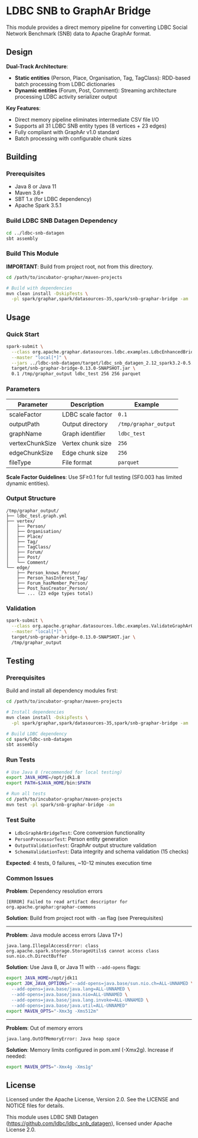 # LDBC SNB to GraphAr Bridge

<!--
Licensed to the Apache Software Foundation (ASF) under one
or more contributor license agreements.  See the NOTICE file
distributed with this work for additional information
regarding copyright ownership.  The ASF licenses this file
to you under the Apache License, Version 2.0 (the
"License"); you may not use this file except in compliance
with the License.  You may obtain a copy of the License at

  http://www.apache.org/licenses/LICENSE-2.0

Unless required by applicable law or agreed to in writing,
software distributed under the License is distributed on an
"AS IS" BASIS, WITHOUT WARRANTIES OR CONDITIONS OF ANY
KIND, either express or implied.  See the License for the
specific language governing permissions and limitations
under the License.
-->

This module provides a direct memory pipeline for converting LDBC Social Network Benchmark (SNB) data to Apache GraphAr format.

## Design

**Dual-Track Architecture**:
- **Static entities** (Person, Place, Organisation, Tag, TagClass): RDD-based batch processing from LDBC dictionaries
- **Dynamic entities** (Forum, Post, Comment): Streaming architecture processing LDBC activity serializer output

**Key Features**:
- Direct memory pipeline eliminates intermediate CSV file I/O
- Supports all 31 LDBC SNB entity types (8 vertices + 23 edges)
- Fully compliant with GraphAr v1.0 standard
- Batch processing with configurable chunk sizes

## Building

### Prerequisites

- Java 8 or Java 11
- Maven 3.6+
- SBT 1.x (for LDBC dependency)
- Apache Spark 3.5.1

### Build LDBC SNB Datagen Dependency

```bash
cd ../ldbc-snb-datagen
sbt assembly
```

### Build This Module

**IMPORTANT**: Build from project root, not from this directory.

```bash
cd /path/to/incubator-graphar/maven-projects

# Build with dependencies
mvn clean install -DskipTests \
  -pl spark/graphar,spark/datasources-35,spark/snb-graphar-bridge -am
```

## Usage

### Quick Start

```bash
spark-submit \
  --class org.apache.graphar.datasources.ldbc.examples.LdbcEnhancedBridgeExample \
  --master "local[*]" \
  --jars ../ldbc-snb-datagen/target/ldbc_snb_datagen_2.12_spark3.2-0.5.1+23-1d60a657-jar-with-dependencies.jar \
  target/snb-graphar-bridge-0.13.0-SNAPSHOT.jar \
  0.1 /tmp/graphar_output ldbc_test 256 256 parquet
```

### Parameters

| Parameter | Description | Example |
|-----------|-------------|---------|
| scaleFactor | LDBC scale factor | `0.1` |
| outputPath | Output directory | `/tmp/graphar_output` |
| graphName | Graph identifier | `ldbc_test` |
| vertexChunkSize | Vertex chunk size | `256` |
| edgeChunkSize | Edge chunk size | `256` |
| fileType | File format | `parquet` |

**Scale Factor Guidelines**: Use SF≥0.1 for full testing (SF0.003 has limited dynamic entities).

### Output Structure

```
/tmp/graphar_output/
├── ldbc_test.graph.yml
├── vertex/
│   ├── Person/
│   ├── Organisation/
│   ├── Place/
│   ├── Tag/
│   ├── TagClass/
│   ├── Forum/
│   ├── Post/
│   └── Comment/
└── edge/
    ├── Person_knows_Person/
    ├── Person_hasInterest_Tag/
    ├── Forum_hasMember_Person/
    ├── Post_hasCreator_Person/
    └── ... (23 edge types total)
```

### Validation

```bash
spark-submit \
  --class org.apache.graphar.datasources.ldbc.examples.ValidateGraphArOutput \
  --master "local[*]" \
  target/snb-graphar-bridge-0.13.0-SNAPSHOT.jar \
  /tmp/graphar_output
```

## Testing

### Prerequisites

Build and install all dependency modules first:

```bash
cd /path/to/incubator-graphar/maven-projects

# Install dependencies
mvn clean install -DskipTests \
  -pl spark/graphar,spark/datasources-35,spark/snb-graphar-bridge -am

# Build LDBC dependency
cd spark/ldbc-snb-datagen
sbt assembly
```

### Run Tests

```bash
# Use Java 8 (recommended for local testing)
export JAVA_HOME=/opt/jdk1.8
export PATH=$JAVA_HOME/bin:$PATH

# Run all tests
cd /path/to/incubator-graphar/maven-projects
mvn test -pl spark/snb-graphar-bridge -am
```

### Test Suite

- `LdbcGraphArBridgeTest`: Core conversion functionality
- `PersonProcessorTest`: Person entity generation
- `OutputValidationTest`: GraphAr output structure validation
- `SchemaValidationTest`: Data integrity and schema validation (15 checks)

**Expected**: 4 tests, 0 failures, ~10-12 minutes execution time

### Common Issues

**Problem**: Dependency resolution errors
```
[ERROR] Failed to read artifact descriptor for org.apache.graphar:graphar-commons
```
**Solution**: Build from project root with `-am` flag (see Prerequisites)

---

**Problem**: Java module access errors (Java 17+)
```
java.lang.IllegalAccessError: class org.apache.spark.storage.StorageUtils$ cannot access class sun.nio.ch.DirectBuffer
```
**Solution**: Use Java 8, or Java 11 with `--add-opens` flags:
```bash
export JAVA_HOME=/opt/jdk11
export JDK_JAVA_OPTIONS="--add-opens=java.base/sun.nio.ch=ALL-UNNAMED \
  --add-opens=java.base/java.lang=ALL-UNNAMED \
  --add-opens=java.base/java.nio=ALL-UNNAMED \
  --add-opens=java.base/java.lang.invoke=ALL-UNNAMED \
  --add-opens=java.base/java.util=ALL-UNNAMED"
export MAVEN_OPTS="-Xmx3g -Xms512m"
```

---

**Problem**: Out of memory errors
```
java.lang.OutOfMemoryError: Java heap space
```
**Solution**: Memory limits configured in pom.xml (-Xmx2g). Increase if needed:
```bash
export MAVEN_OPTS="-Xmx4g -Xms1g"
```

## License

Licensed under the Apache License, Version 2.0. See the LICENSE and NOTICE files for details.

This module uses LDBC SNB Datagen (https://github.com/ldbc/ldbc_snb_datagen), licensed under Apache License 2.0.
